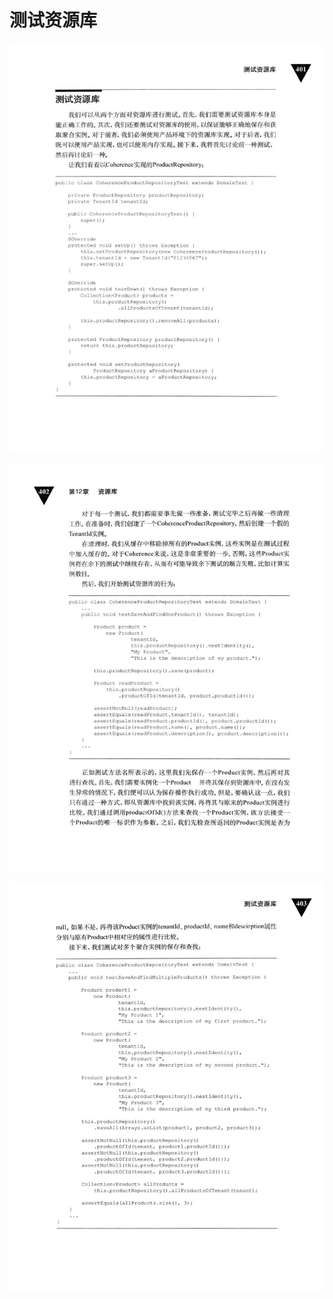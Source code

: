 # 测试资源库 

<div align = "center"><img src = "images/000424.jpg"/></div>
  <p class="calibre1"><a id="calibre_link-481"></a><img src="images/000451.jpg" alt="Image 435" class="calibre2" /></p>  <p class="calibre1"><a id="calibre_link-482"></a><img src="images/000478.jpg" alt="Image 436" class="calibre2" /></p>    